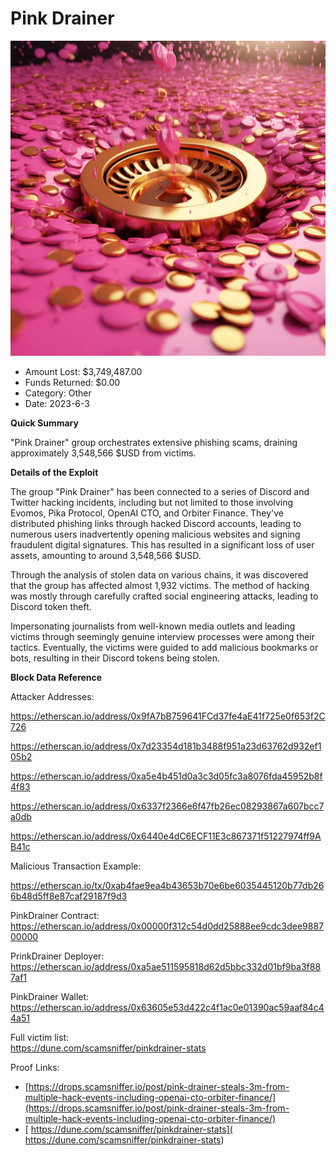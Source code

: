 # Pink Drainer
![Pink Drainer](/rektimages/Pink-Drainer-Phishing.png)
- Amount Lost: $3,749,487.00
- Funds Returned: $0.00
- Category: Other
- Date: 2023-6-3

**Quick Summary**

"Pink Drainer" group orchestrates extensive phishing scams, draining approximately 3,548,566 $USD from victims.

  


 **Details of the Exploit**

The group "Pink Drainer" has been connected to a series of Discord and Twitter hacking incidents, including but not limited to those involving Evomos, Pika Protocol, OpenAI CTO, and Orbiter Finance. They've distributed phishing links through hacked Discord accounts, leading to numerous users inadvertently opening malicious websites and signing fraudulent digital signatures. This has resulted in a significant loss of user assets, amounting to around 3,548,566 $USD. 

  


Through the analysis of stolen data on various chains, it was discovered that the group has affected almost 1,932 victims. The method of hacking was mostly through carefully crafted social engineering attacks, leading to Discord token theft. 

  


Impersonating journalists from well-known media outlets and leading victims through seemingly genuine interview processes were among their tactics. Eventually, the victims were guided to add malicious bookmarks or bots, resulting in their Discord tokens being stolen. 

  


 **Block Data Reference**

Attacker Addresses:

https://etherscan.io/address/0x9fA7bB759641FCd37fe4aE41f725e0f653f2C726

https://etherscan.io/address/0x7d23354d181b3488f951a23d63762d932ef105b2

https://etherscan.io/address/0xa5e4b451d0a3c3d05fc3a8076fda45952b8f4f83

https://etherscan.io/address/0x6337f2366e6f47fb26ec08293867a607bcc7a0db

https://etherscan.io/address/0x6440e4dC6ECF11E3c867371f51227974ff9AB41c

  


Malicious Transaction Example:

https://etherscan.io/tx/0xab4fae9ea4b43653b70e6be6035445120b77db266b48d5ff8e87caf29187f9d3

  


PinkDrainer Contract:  
https://etherscan.io/address/0x00000f312c54d0dd25888ee9cdc3dee988700000  
  
PrinkDrainer Deployer:  
https://etherscan.io/address/0xa5ae511595818d62d5bbc332d01bf9ba3f887af1

  


PinkDrainer Wallet:  
https://etherscan.io/address/0x63605e53d422c4f1ac0e01390ac59aaf84c44a51  
  
Full victim list:  
https://dune.com/scamsniffer/pinkdrainer-stats


Proof Links:
- [https://drops.scamsniffer.io/post/pink-drainer-steals-3m-from-multiple-hack-events-including-openai-cto-orbiter-finance/](https://drops.scamsniffer.io/post/pink-drainer-steals-3m-from-multiple-hack-events-including-openai-cto-orbiter-finance/)
- [ https://dune.com/scamsniffer/pinkdrainer-stats]( https://dune.com/scamsniffer/pinkdrainer-stats)


